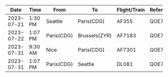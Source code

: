|Date|Time|From|To|Flight/Train|Reference|Website|Credentials|
|-|-|-|-|-|-|-|-|
|2023-07-21|1:30 PM|Seattle|Paris(CDG)|AF355|QOE7KO|www.airfrance.us|email park@year|
|2023-07-22|1:07 PM|Paris(CDG)|Brussels(ZYR)|AF7183|QOE7KO|www.airfrance.us|email park@year|
|2023-07-31|9:30 AM|Nice|Paris(CDG)|AF7301|QOE7KO|www.airfrance.us|email park@year|
|2023-07-31|1:07 PM|Paris(CDG)|Seattle|DL081|QOE7KO|www.airfrance.us|email park@year|
